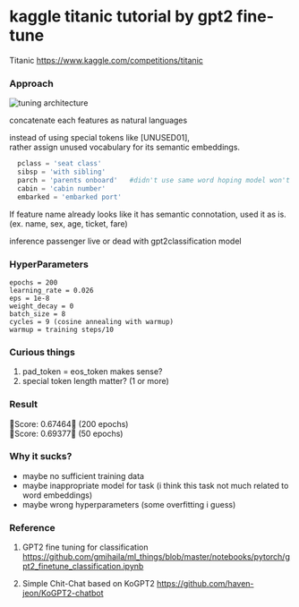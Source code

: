 kaggle titanic tutorial by gpt2 fine-tune
=====================================
Titanic
https://www.kaggle.com/competitions/titanic

### Approach



![tuning architecture](/path/to/gpt2_titanic.png)










concatenate each features as natural languages   

instead of using special tokens like [UNUSED01],   
rather assign unused vocabulary for its semantic embeddings.   

```python
  pclass = 'seat class'    
  sibsp = 'with sibling'   
  parch = 'parents onboard'   #didn't use same word hoping model won't confuse
  cabin = 'cabin number'   
  embarked = 'embarked port'   
```

If feature name already looks like it has semantic connotation, used it as is.(ex. name, sex, age, ticket, fare)



inference passenger live or dead with gpt2classification model
























### HyperParameters
```
epochs = 200
learning_rate = 0.026
eps = 1e-8
weight_decay = 0
batch_size = 8
cycles = 9 (cosine annealing with warmup)
warmup = training steps/10
```
### Curious things


1. pad_token  = eos_token makes sense?
2. special token length matter?  (1 or more)


### Result




🤮Score: 0.67464🤮 (200 epochs)     
🤮Score: 0.69377🤮 (50 epochs)




### Why it sucks?
- maybe no sufficient training data
- maybe inappropriate model for task (i think this task not much related to word embeddings)
- maybe wrong hyperparameters (some overfitting i guess)

### Reference

1. GPT2 fine tuning for classification
https://github.com/gmihaila/ml_things/blob/master/notebooks/pytorch/gpt2_finetune_classification.ipynb

2. Simple Chit-Chat based on KoGPT2
https://github.com/haven-jeon/KoGPT2-chatbot
